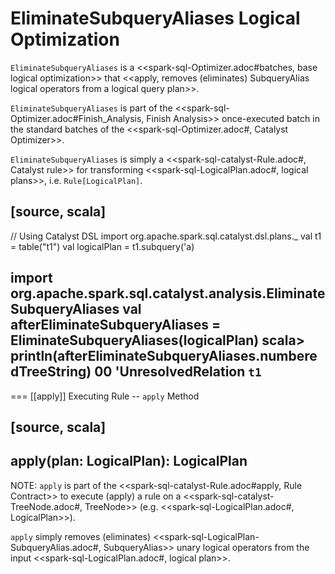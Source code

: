# EliminateSubqueryAliases Logical Optimization

`EliminateSubqueryAliases` is a <<spark-sql-Optimizer.adoc#batches, base logical optimization>> that <<apply, removes (eliminates) SubqueryAlias logical operators from a logical query plan>>.

`EliminateSubqueryAliases` is part of the <<spark-sql-Optimizer.adoc#Finish_Analysis, Finish Analysis>> once-executed batch in the standard batches of the <<spark-sql-Optimizer.adoc#, Catalyst Optimizer>>.

`EliminateSubqueryAliases` is simply a <<spark-sql-catalyst-Rule.adoc#, Catalyst rule>> for transforming <<spark-sql-LogicalPlan.adoc#, logical plans>>, i.e. `Rule[LogicalPlan]`.

[source, scala]
----
// Using Catalyst DSL
import org.apache.spark.sql.catalyst.dsl.plans._
val t1 = table("t1")
val logicalPlan = t1.subquery('a)

import org.apache.spark.sql.catalyst.analysis.EliminateSubqueryAliases
val afterEliminateSubqueryAliases = EliminateSubqueryAliases(logicalPlan)
scala> println(afterEliminateSubqueryAliases.numberedTreeString)
00 'UnresolvedRelation `t1`
----

=== [[apply]] Executing Rule -- `apply` Method

[source, scala]
----
apply(plan: LogicalPlan): LogicalPlan
----

NOTE: `apply` is part of the <<spark-sql-catalyst-Rule.adoc#apply, Rule Contract>> to execute (apply) a rule on a <<spark-sql-catalyst-TreeNode.adoc#, TreeNode>> (e.g. <<spark-sql-LogicalPlan.adoc#, LogicalPlan>>).

`apply` simply removes (eliminates) <<spark-sql-LogicalPlan-SubqueryAlias.adoc#, SubqueryAlias>> unary logical operators from the input <<spark-sql-LogicalPlan.adoc#, logical plan>>.
